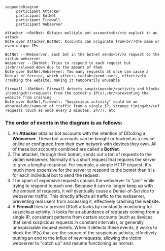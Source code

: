 ```mermaid
sequenceDiagram
     participant Attacker
     participant BotNet
     participant Firewall
     participant Webserver

Attacker ->BotNet: Obtains multiple bot accounts<br/>to exploit in an attack
Note over Attacker,BotNet: Accounts can originate from<br/>the same or even unique IPs

BotNet --)Webserver: Each bot in the botnet sends<br/>a request to the victim webserver
Webserver --)BotNet: Tries to respond to each request but is<br/>slowed down due to the amount of them
Note over BotNet,Webserver: Too many requests at once can cause a Denial of Service, which affects real<br/>end users, effectively crashing the website, making it temporarily unusable

Firewall -)BotNet: Firewall detects suspicious<br/>activity and blocks incoming<br/>requests from the botnet's IP(s),<br/>preventing the website from crashing
Note over BotNet,Firewall: "Suspicious activity" could be an abnormal<br/>amount of traffic from a single IP, strange timing<br/>of requests (such as once every 2 minutes, 24/7), etc

```
### The order of events in the diagram is as follows:  
 1. An **Attacker** obtains bot accounts with the intention of DDoSing a **Webserver**. These bot accounts can be bought or hacked as a sevice online or configured from their own network with devices they own. All of these bot accounts combined are called a **BotNet**.  
 2. The attacker, through their botnet, sends out a ton of requests to the victim webserver. Normally it's a short request that requires the server to give a lengthy response. For example, a simple HTTP request. It's much more expensive for the server to respond to the botnet than it is for each individual bot to send the request.  
 3. The spam of expensive requests causes the webserver to "jam" while trying to respond to each one. Because it can no longer keep up with the amount of requests, it will eventually cause a Denial-of-Service to webserver traffic. This directly affects all traffic to the webserver, preventing real users from accessing it, effectively crashing the website.  
 4. A **Firewall** tries to prevent DDoS attacks by constantly monitoring for suspicious activity. It looks for an abundance of requests coming from a single IP, consistent patterns from certain accounts (such as devices that send suspicious requests in constant intervals), or generally unexplainable request events. When it detects these events, it works to block the IP(s) that are the source of the suspicious activity, effectively putting an end to the influx of new requests, allowing the victim webserver to "catch up" and resume functioning as normal.